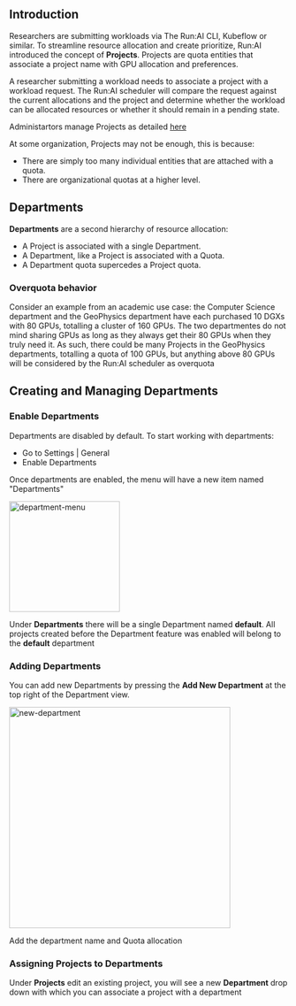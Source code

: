 ## Introduction

Researchers are submitting workloads via The Run:AI CLI, Kubeflow or similar. To streamline resource allocation and create prioritize, Run:AI introduced the concept of __Projects__. Projects are quota entities that associate a project name with GPU allocation and preferences. 

A researcher submitting a workload needs to associate a project with a workload request. The Run:AI scheduler will compare the request against the current allocations and the project and determine whether the workload can be allocated resources or whether it should remain in a pending state.

Administartors manage Projects as detailed [here](Working-with-Projects.md)

At some organization, Projects may not be enough, this is because:

* There are simply too many individual entities that are attached with a quota.
* There are organizational quotas at a higher level. 


## Departments

__Departments__ are a second hierarchy of resource allocation:

* A Project is associated with a single Department.
* A Department, like a Project is associated with a Quota. 
* A Department quota supercedes a Project quota. 

### Overquota behavior

Consider an example from an academic use case: the Computer Science department and the GeoPhysics department have each purchased 10 DGXs with 80 GPUs, totalling a cluster of 160 GPUs. The two departmentes do not mind sharing GPUs as long as they always get their 80 GPUs when they truly need it. As such, there could be many Projects in the GeoPhysics departments, totalling a quota of 100 GPUs, but anything above 80 GPUs will be considered by the Run:AI scheduler as overquota 


## Creating and Managing Departments 

### Enable Departments

Departments are disabled by default. To start working with departments:

* Go to Settings | General
* Enable Departments 

Once departments are enabled, the menu will have a new item named "Departments" 

<img src="../img/department-menu.png" alt="department-menu" width="200"/>


Under __Departments__ there will be a single Department named __default__. All projects created before the Department feature was enabled will belong to the __default__ department


### Adding Departments

You can add new Departments by pressing the __Add New Department__ at the top right of the Department view.

<img src="../img/new-department.png" alt="new-department" width="400"/>

Add the department name and Quota allocation

### Assigning Projects to Departments

Under __Projects__ edit an existing project, you will see a new __Department__ drop down with which you can associate a project with a department

